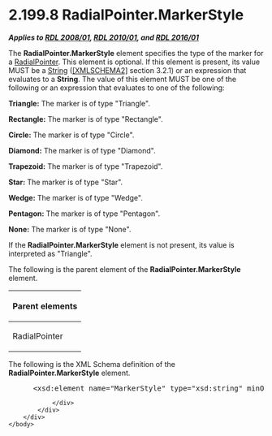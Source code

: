 <html dir="LTR" xmlns:mshelp="http://msdn.microsoft.com/mshelp" xmlns:ddue="http://ddue.schemas.microsoft.com/authoring/2003/5" xmlns:xlink="http://www.w3.org/1999/xlink" xmlns:tool="http://www.microsoft.com/tooltip">
    <head>
        <meta http-equiv="Content-Type" content="text/html; CHARSET=utf-8"></meta>
        <meta name="save" content="history"></meta>
        <title>2.199.8 RadialPointer.MarkerStyle</title>
        <xml>
            <mshelp:toctitle title="2.199.8 RadialPointer.MarkerStyle"></mshelp:toctitle>
            <mshelp:rltitle title="[MS-RDL]: RadialPointer.MarkerStyle"></mshelp:rltitle>
            <mshelp:keyword index="A" term="a06ef08e-8d41-4396-a8b8-d23a97cac57d"></mshelp:keyword>
            <mshelp:attr name="DCSext.ContentType" value="open specification"></mshelp:attr>
            <mshelp:attr name="AssetID" value="a06ef08e-8d41-4396-a8b8-d23a97cac57d"></mshelp:attr>
            <mshelp:attr name="TopicType" value="kbRef"></mshelp:attr>
            <mshelp:attr name="DCSext.Title" value="[MS-RDL]: RadialPointer.MarkerStyle" />
        </xml>
    </head>
    <body>
        <div id="header">
            <h1 class="heading">2.199.8 RadialPointer.MarkerStyle</h1>
        </div>
        <div id="mainSection">
            <div id="mainBody">
                <div id="allHistory" class="saveHistory"></div>
                <div id="sectionSection0" class="section" name="collapseableSection">
                    

<p><b><i>Applies to </i></b><a href="1e855f94-4617-47e4-b89e-0856c6cb420f.html"><b><i>RDL 2008/01</i></b></a><b><i>,
</i></b><a href="3428e690-a348-4ec7-8a6a-8efb42d2cdee.html"><b><i>RDL 2010/01</i></b></a><b><i>,
and </i></b><a href="52ce3983-2bfc-4e72-9359-42aaf5fe4509.html"><b><i>RDL 2016/01</i></b></a></p>

<p>The <b>RadialPointer.MarkerStyle</b> element specifies the
type of the marker for a <a href="1446314e-813e-42f0-9a28-f1b96fd3a0da.html">RadialPointer</a>.
This element is optional. If this element is present, its value MUST be a <a href="1ed81ef3-a683-45e3-aaad-bd2bbe71bc3d.html">String</a> (<a href="https://go.microsoft.com/fwlink/?LinkId=90610">[XMLSCHEMA2]</a> section
3.2.1) or an expression that evaluates to a <b>String</b>. The value of this
element MUST be one of the following or an expression that evaluates to one of
the following:</p>

<p><b>Triangle:</b> The marker is of type
&quot;Triangle&quot;.</p>

<p><b>Rectangle:</b> The marker is of type &quot;Rectangle&quot;.</p>

<p><b>Circle:</b> The marker is of type
&quot;Circle&quot;.</p>

<p><b>Diamond:</b> The marker is of type
&quot;Diamond&quot;.</p>

<p><b>Trapezoid:</b> The marker is of type
&quot;Trapezoid&quot;.</p>

<p><b>Star:</b> The marker is of type &quot;Star&quot;.</p>

<p><b>Wedge:</b> The marker is of type
&quot;Wedge&quot;.</p>

<p><b>Pentagon:</b> The marker is of type &quot;Pentagon&quot;.</p>

<p><b>None:</b> The marker is of type &quot;None&quot;.</p>

<p>If the <b>RadialPointer.MarkerStyle</b> element is not
present, its value is interpreted as &quot;Triangle&quot;.</p>

<p>The following is the parent element of the <b>RadialPointer.MarkerStyle</b>
element.</p>

<table>
 <thead>
  <tr>
   <th>
   <p>Parent elements</p>
   </th>
  </tr>
 </thead>
 <tr>
  <td>
  <p>RadialPointer</p>
  </td>
 </tr>
</table>

<p>The following is the XML Schema definition of the <b>RadialPointer.MarkerStyle</b>
element.</p>

<dl>
<dd>
<div><pre> &lt;xsd:element name=&quot;MarkerStyle&quot; type=&quot;xsd:string&quot; minOccurs=&quot;0&quot; /&gt;
</pre></div>
</dd></dl>


                </div>
            </div>
        </div>
    </body>
</html>